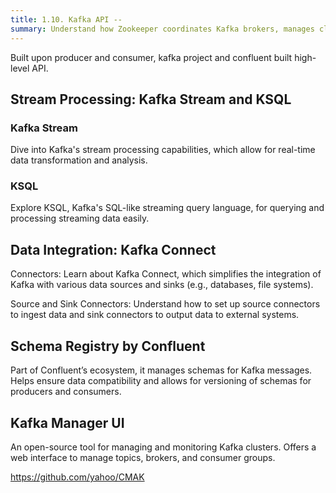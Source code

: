 ```yaml
---
title: 1.10. Kafka API -- 
summary: Understand how Zookeeper coordinates Kafka brokers, manages cluster metadata, and ensures leader election for partitions.
---
```


Built upon producer and consumer, kafka project and confluent built high-level API.

## Stream Processing: Kafka Stream and KSQL

### Kafka Stream
Dive into Kafka's stream processing capabilities, which allow for real-time data transformation and analysis.

### KSQL
Explore KSQL, Kafka's SQL-like streaming query language, for querying and processing streaming data easily.

## Data Integration: Kafka Connect

Connectors: Learn about Kafka Connect, which simplifies the integration of Kafka with various data sources and sinks (e.g., databases, file systems).

Source and Sink Connectors: Understand how to set up source connectors to ingest data and sink connectors to output data to external systems.

## Schema Registry by Confluent

Part of Confluent’s ecosystem, it manages schemas for Kafka messages.
Helps ensure data compatibility and allows for versioning of schemas for producers and consumers.

## Kafka Manager UI
An open-source tool for managing and monitoring Kafka clusters.
Offers a web interface to manage topics, brokers, and consumer groups.

https://github.com/yahoo/CMAK